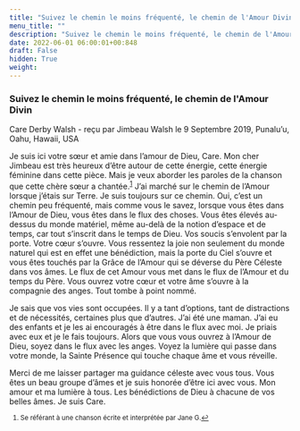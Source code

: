 ```yaml
---
title: "Suivez le chemin le moins fréquenté, le chemin de l'Amour Divin"
menu_title: ""
description: "Suivez le chemin le moins fréquenté, le chemin de l'Amour Divin"
date: 2022-06-01 06:00:01+00:848
draft: False
hidden: True
weight:
---
```

### Suivez le chemin le moins fréquenté, le chemin de l'Amour Divin

Care Derby Walsh - reçu par Jimbeau Walsh le 9 Septembre 2019, Punalu’u, Oahu, Hawaii, USA

Je suis ici votre sœur et amie dans l’amour de Dieu, Care. Mon cher Jimbeau est très heureux d’être autour de cette énergie, cette énergie féminine dans cette pièce. Mais je veux aborder les paroles de la chanson que cette chère sœur a chantée.<sup id=”a1”>[1](#f1)</sup> J’ai marché sur le chemin de l’Amour lorsque j’étais sur Terre. Je suis toujours sur ce chemin. Oui, c’est un chemin peu fréquenté, mais comme vous le savez, lorsque vous êtes dans l’Amour de Dieu, vous êtes dans le flux des choses. Vous êtes élevés au-dessus du monde matériel, même au-delà de la notion d’espace et de temps, car tout s’inscrit dans le temps de Dieu. Vos soucis s’envolent par la porte. Votre cœur s’ouvre. Vous ressentez la joie non seulement du monde naturel qui est en effet une bénédiction, mais la porte du Ciel s’ouvre et vous êtes touchés par la Grâce de l’Amour qui se déverse du Père Céleste dans vos âmes. Le flux de cet Amour vous met dans le flux de l’Amour et du temps du Père. Vous ouvrez votre cœur et votre âme s’ouvre à la compagnie des anges. Tout tombe à point nommé.

Je sais que vos vies sont occupées. Il y a tant d’options, tant de distractions et de nécessités, certaines plus que d’autres. J’ai été une maman. J’ai eu des enfants et je les ai encouragés à être dans le flux avec moi. Je priais avec eux et je le fais toujours. Alors que vous vous ouvrez à l’Amour de Dieu, soyez dans le flux avec les anges. Voyez la lumière qui passe dans votre monde, la Sainte Présence qui touche chaque âme et vous réveille.

Merci de me laisser partager ma guidance céleste avec vous tous. Vous êtes un beau groupe d’âmes et je suis honorée d’être ici avec vous. Mon amour et ma lumière à tous. Les bénédictions de Dieu à chacune de vos belles âmes. Je suis Care.
<small>

1. <large id=”f1”> Se référant à une chanson écrite et interprétée par Jane G.[↩](#a1)





